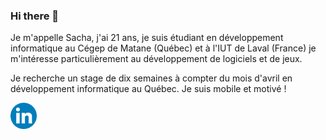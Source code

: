### Hi there 👋

Je m'appelle Sacha, j'ai 21 ans, je suis étudiant en développement informatique au Cégep de Matane (Québec) et à l'IUT de Laval (France) je m'intéresse particulièrement au développement de logiciels et de jeux.

Je recherche un stage de dix semaines à compter du mois d'avril en développement informatique au Québec. Je suis mobile et motivé !


[<img align="left" alt="linkedin" width="42px" src="./linkedin.svg" />][linkedin]

<!--referece what linkedin is -->
[linkedin]: https://www.linkedin.com/in/sacha-bellier-toulouzou/
<!--
**sachabt/sachabt** is a ✨ _special_ ✨ repository because its `README.md` (this file) appears on your GitHub profile.

Here are some ideas to get you started:

- 🔭 I’m currently working on ...
- 🌱 I’m currently learning ...
- 👯 I’m looking to collaborate on ...
- 🤔 I’m looking for help with ...
- 💬 Ask me about ...
- 📫 How to reach me: ...
- 😄 Pronouns: ...
- ⚡ Fun fact: ...
-->
